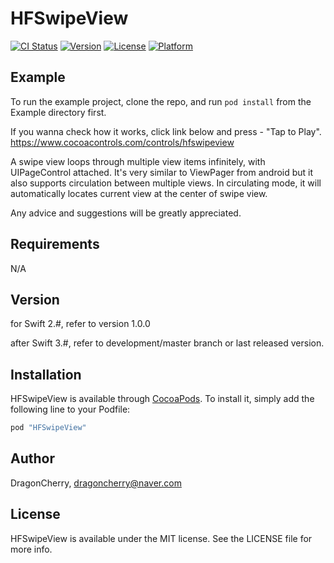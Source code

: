 # HFSwipeView

[![CI Status](http://img.shields.io/travis/DragonCherry/HFSwipeView.svg?style=flat)](https://travis-ci.org/DragonCherry/HFSwipeView)
[![Version](https://img.shields.io/cocoapods/v/HFSwipeView.svg?style=flat)](http://cocoapods.org/pods/HFSwipeView)
[![License](https://img.shields.io/cocoapods/l/HFSwipeView.svg?style=flat)](http://cocoapods.org/pods/HFSwipeView)
[![Platform](https://img.shields.io/cocoapods/p/HFSwipeView.svg?style=flat)](http://cocoapods.org/pods/HFSwipeView)

## Example

To run the example project, clone the repo, and run `pod install` from the Example directory first.

If you wanna check how it works, click link below and press - "Tap to Play".
https://www.cocoacontrols.com/controls/hfswipeview

A swipe view loops through multiple view items infinitely, with UIPageControl attached. It's very similar to ViewPager from android but it also supports circulation between multiple views. In circulating mode, it will automatically locates current view at the center of swipe view.

Any advice and suggestions will be greatly appreciated.

## Requirements

N/A

## Version

for Swift 2.#, refer to version 1.0.0

after Swift 3.#, refer to development/master branch or last released version.

## Installation

HFSwipeView is available through [CocoaPods](http://cocoapods.org). To install
it, simply add the following line to your Podfile:

```ruby
pod "HFSwipeView"
```

## Author

DragonCherry, dragoncherry@naver.com

## License

HFSwipeView is available under the MIT license. See the LICENSE file for more info.
